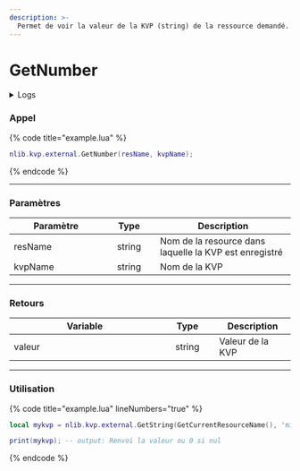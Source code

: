 ```yaml
---
description: >-
  Permet de voir la valeur de la KVP (string) de la ressource demandé.
---
```


# GetNumber

<details>
  <summary>Logs</summary>

  Ajoutée en **v0.1.2**
</details>

### Appel

{% code title="example.lua" %}
```lua
nlib.kvp.external.GetNumber(resName, kvpName);
```
{% endcode %}

***

### Paramètres

<table>
    <thead>
        <tr>
            <th width="151" align="center">Paramètre</th>
            <th width="79" align="center">Type</th>
            <th align="center">Description</th>
        </tr>
    </thead>
    <tbody>
        <tr>
            <td>resName</td>
            <td align="center">string</td>
            <td>Nom de la resource dans laquelle la KVP est enregistré</td>
        </tr>
        <tr>
            <td>kvpName</td>
            <td align="center">string</td>
            <td>Nom de la KVP</td>
        </tr>
    </tbody>
</table>

***

### Retours

<table>
    <thead>
        <tr>
            <th width="254" align="center">Variable</th>
            <th width="82" align="center">Type</th>
            <th align="center">Description</th>
        </tr>
    </thead>
    <tbody>
        <tr>
            <td>valeur</td>
            <td align="center">string</td>
            <td>Valeur de la KVP</td>
        </tr>
    </tbody>
</table>

***

### Utilisation

{% code title="example.lua" lineNumbers="true" %}
```lua
local mykvp = nlib.kvp.external.GetString(GetCurrentResourceName(), 'nishi_string');

print(mykvp); -- output: Renvoi la valeur ou 0 si nul
```
{% endcode %}